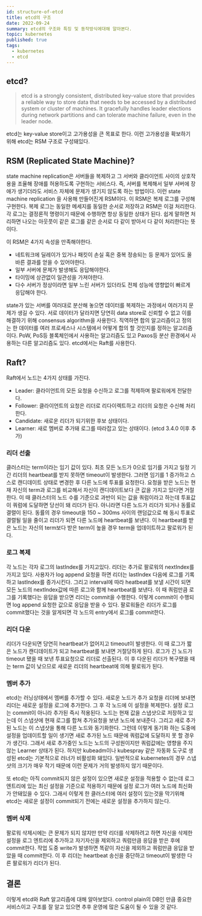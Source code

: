 ```yaml
---
id: structure-of-etcd
title: etcd의 구조
date: 2022-09-24
summary: etcd의 구조와 특징 및 동작방식에대해 알아본다.
topic: kubernetes
published: true
tags:
  - kubernetes
  - etcd
---
```

## etcd?
  > etcd is a strongly consistent, distributed key-value store that provides a reliable way to store data that needs to be accessed by a distributed system or cluster of machines. It gracefully handles leader elections during network partitions and can tolerate machine failure, even in the leader node.

etcd는 key-value store이고 고가용성을 큰 목표로 한다. 이런 고가용성을 확보하기 위해 etcd는 RSM 구조로 구성돼있다.

## RSM (Replicated State Machine)?
state machine replication은 서버들을 복제하고 그 서버와 클라이언트 사이의 상호작용을 조율해 장애를 허용하도록 구현하는 서비스다. 즉, 서버를 복제해서 일부 서버에 장애가 생기더라도 서비스 자체에 문제가 생기지 않도록 하는 방법이다. 이런 state machine replication 을 사용해 만들어진게 RSM이다. 이 RSM은 복제 로그를 구성해 구현한다. 복제 로그는 동일한 메세지를 동일한 순서로 저장하고 RSM은 이걸 처리한다. 각 로그는 결정론적 명령이기 때문에 수행하면 항상 동일한 상태가 된다. 쉽게 말하면 처리하면 나오는 아웃풋이 같은 로그를 같은 순서로 다 같이 받아서 다 같이 처리한다는 뜻이다.

이 RSM은 4가지 속성을 만족해야한다.
  - 네트워크에 딜레이가 있거나 패킷이 손실 혹은 중복 정송되는 등 문제가 있어도 올바른 결과를 얻을 수 있어야한다.
  - 일부 서버에 문제가 발생해도 응답해야한다.
  - 타이밍에 상관없이 일관성을 가져야한다.
  - 다수 서버가 정상이라면 일부 느린 서버가 있더라도 전체 성능에 영향없이 빠르게 응답해야 한다.

state가 있는 서버를 여러대로 분산해 놓으면 데이터를 복제하는 과정에서 여러가지 문제가 생길 수 있다. 서로 데이터가 달라지면 당연히 data store로 신뢰할 수 없고 이를 해결하기 위해 consensus algorithm을 사용한다. 직역하면 합의 알고리즘이고 정의는 한 데이터를 여러 프로세스나 시스템에서 어떻게 합의 할 것인지를 정하는 알고리즘이다. PoW, PoS등 블록체인에서 사용하는 알고리즘도 있고 Paxos등 분산 환경에서 사용하는 다른 알고리즘도 있다. etcd에서는 Raft를 사용한다.

## Raft?
Raft에서 노드는 4가지 상태를 가진다.
  - Leader: 클라이언트의 모든 요청을 수신하고 로그를 적제하며 팔로워에게 전달한다.
  - Follower: 클라이언트의 요청은 리더로 리다이렉트하고 리더의 요청은 수신해 처리한다.
  - Candidate: 새로운 리더가 되기위한 후보 상태이다.
  - Learner: 새로 멤버로 추가돼 로그를 따라잡고 있는 상태이다. (etcd 3.4.0 이후 추가)

### 리더 선출
클러스터는 term이라는 임기 값이 있다. 최초 모든 노드가 0으로 임기를 가지고 일정 기간 리더의 heartbeat를 받지 못하면 timeout이 발생한다. 그러면 임기를 1 증가하고 스스로 캔디데이트 상태로 변경한 후 다른 노드에 투표를 요청한다. 요청을 받은 노드는 현재 자신의 term과 로그를 비교해서 자신이 캔디데이트보다 큰 값을 가지고 있다면 거절한다. 이 때 클러스터의 노드 수를 기준으로 과반이 되는 값을 쿼럼이라고 하는데 투표값이 쿼럼에 도달하면 당선이 돼 리더가 된다. 아니라면 다른 노드가 리더가 되거나 동률로 결렬이 된다. 동률의 경우 timeout을 150 ~ 300ms 사이의 랜덤값으로 해 동시 투표로 결렬될 일을 줄이고 리더가 되면 다른 노드에 heartbeat를 보낸다. 이 heartbeat를 받은 노드는 자신의 term보다 받은 term이 높을 경우 term을 업데이트하고 팔로워가 된다.

### 로그 복제
각 노드는 각자 로그의 lastIndex를 가지고있다. 리더는 추가로 팔로워의 nextIndex를 가지고 있다. 사용자가 log append 요청을 하면 리더는 lastIndex 다음에 로그를 기록하고 lastIndex를 증가시킨다. 그리고 interval에 따라 heatbeat를 보낼 시간이 되면 모든 노드의 nextIndex값에 따른 로그와 함께 heartbeat를 보낸다. 이 때 쿼럼만큼 로그를 기록했다는 응답을 받으면 리더는 commit을 수행한다. 이렇게 commit이 수행되면 log append 요청한 값으로 응답을 받을 수 있다. 팔로워들은 리더가 로그를 commit했다는 것을 알게되면 각 노드의 entry에서 로그를 commit한다.

### 리더 다운
리더가 다운되면 당연히 heartbeat가 없어지고 timeout이 발생한다. 이 때 로그가 짧은 노드가 캔디데이트가 되고 heartbeat를 보내면 거절당하게 된다. 로그가 긴 노드가 timeout 됐을 때 보낸 투표요청으로 리더로 선출된다. 이 후 다운된 리더가 복구됐을 때는 term 값이 낮으므로 새로운 리더의 heartbeat에 의해 팔로워가 된다.

### 멤버 추가
etcd는 러닝상태에서 멤버를 추가할 수 있다. 새로운 노드가 추가 요청을 리더에 보내면 리더는 새로운 설정을 로그에 추가한다. 그 후 각 노드에 이 설정을 복제한다. 설정 로그는 commit이 아니라 추가된 즉시 적용된다. 노드는 현재 값을 스냅샷으로 저장하고 있는데 이 스냅샷에 현재 로그를 합쳐 추가요청을 보낸 노드에 보내준다. 그리고 새로 추가된 노드는 이 스냅샷을 통해 다른 노드와 동기화한다. 그런데 이렇게 동기화 하는 도중에 설정을 업데이트할 일이 생기면 새로 추가된 노드 때문에 쿼럼값에 도달하지 못 할 경우가 생긴다. 그래서 새로 추가중인 노드는 노드의 구성원이지만 쿼럼값에는 영향을 주지 않는 Learner 상태가 된다. 하지만 kubeadm이나 kubespray 같은 자동화 도구로 생성된 etcd는 기본적으로 러너가 비활성화 돼있다. 일반적으로 kubernetes의 경우 스냅샷의 크기가 매우 작기 때문에 이런 문제가 거의 발생하지 않기 때문이다.

또 etcd는 아직 commit되지 않은 설정이 있으면 새로운 설정을 적용할 수 없는데 로그 엔트리에 있는 최신 설정을 기준으로 적용하기 때문에 설정 로그가 여러 노드에 최신화가 안돼있을 수 있다. 그래서 이렇게 한 클러스터에 여러 설정이 있는것을 막기위해 etcd는 새로운 설정이 commit되기 전에는 새로운 설정을 추가하지 않는다.

### 멤버 삭제
팔로워 삭제시에는 큰 문제가 되지 않지만 만약 리더를 삭제하려고 하면 자신을 삭제한 설정을 로그 엔트리에 추가하고 자기자신을 제외하고 쿼럼만큼 응답을 받은 후에 commit한다. 작업 도중 write가 발생하면 똑같이 자신을 제외하고 쿼럼만큼 응답을 받았을 때 commit한다.  이 후 리더는 heartbeat 송신을 중단하고 timeout이 발생한 다른 팔로워가 리더가 된다.

## 결론
이렇게 etcd와 Raft 알고리즘에 대해 알아보았다. control plain의 DB인 만큼 중요한 서비스이고 구조를 잘 알고 있으면 추후 운영에 많은 도움이 될 수 있을 것 같다.
